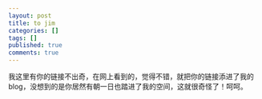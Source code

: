 ```yaml
---
layout: post
title: to jim
categories: []
tags: []
published: true
comments: true
---
```

<p>我这里有你的链接不出奇，在网上看到的，觉得不错，就把你的链接添进了我的blog，没想到的是你居然有朝一日也踏进了我的空间，这就很奇怪了！呵呵。</p>
